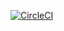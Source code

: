 [![CircleCI](https://dl.circleci.com/status-badge/img/gh/vysnu96/pathfiltertest/tree/main.svg?style=shield)](https://dl.circleci.com/status-badge/redirect/gh/vysnu96/pathfiltertest/tree/main)
